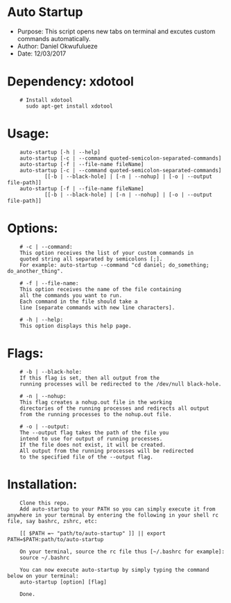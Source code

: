 # Auto Startup

- Purpose: This script opens new tabs on terminal and excutes custom commands automatically.
- Author: Daniel Okwufulueze
- Date: 12/03/2017


# Dependency: xdotool
        # Install xdotool
          sudo apt-get install xdotool

# Usage:
        auto-startup [-h | --help]
        auto-startup [-c | --command quoted-semicolon-separated-commands]
        auto-startup [-f | --file-name fileName]
        auto-startup [-c | --command quoted-semicolon-separated-commands]
                [[-b | --black-hole] | [-n | --nohup] | [-o | --output file-path]]
        auto-startup [-f | --file-name fileName]
                [[-b | --black-hole] | [-n | --nohup] | [-o | --output file-path]]

# Options:
        # -c | --command:
        This option receives the list of your custom commands in
        quoted string all separated by semicolons [;].
        For example: auto-startup --command "cd daniel; do_something; do_another_thing".

        # -f | --file-name:
        This option receives the name of the file containing
        all the commands you want to run.
        Each command in the file should take a
        line [separate commands with new line characters].

        # -h | --help:
        This option displays this help page.

# Flags:
        # -b | --black-hole:
        If this flag is set, then all output from the
        running processes will be redirected to the /dev/null black-hole.

        # -n | --nohup:
        This flag creates a nohup.out file in the working
        directories of the running processes and redirects all output
        from the running processes to the nohup.out file.

        # -o | --output:
        The --output flag takes the path of the file you
        intend to use for output of running processes.
        If the file does not exist, it will be created.
        All output from the running processes will be redirected
        to the specified file of the --output flag.

# Installation:
        Clone this repo.
        Add auto-startup to your PATH so you can simply execute it from anywhere in your terminal by entering the following in your shell rc file, say bashrc, zshrc, etc:
        
        [[ $PATH =~ "path/to/auto-startup" ]] || export PATH=$PATH:path/to/auto-startup

        On your terminal, source the rc file thus [~/.bashrc for example]:
        source ~/.bashrc

        You can now execute auto-startup by simply typing the command below on your terminal:
        auto-startup [option] [flag]

        Done.
